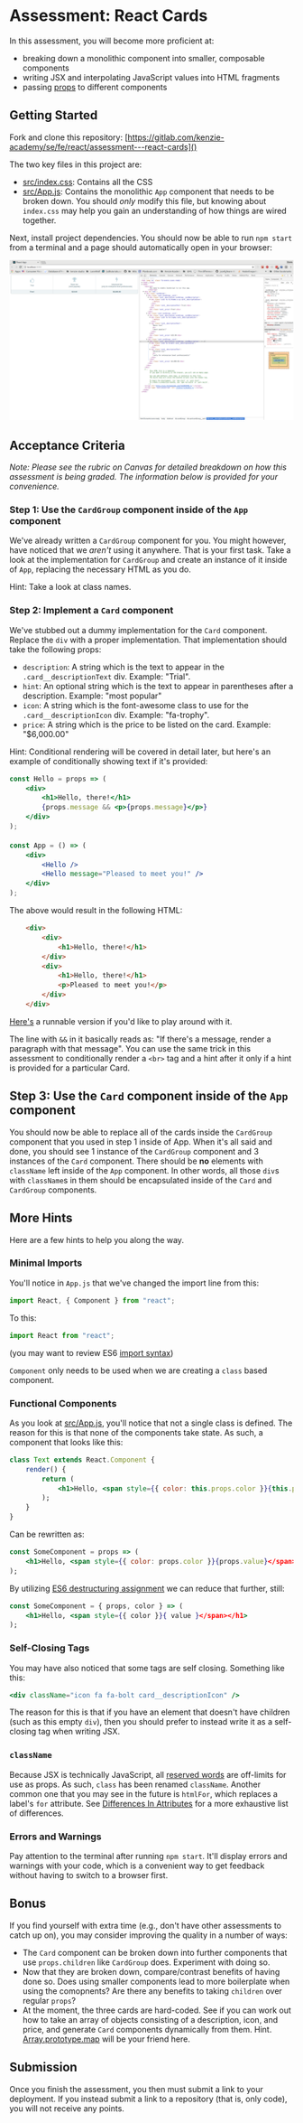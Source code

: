 # Assessment: React Cards

In this assessment, you will become more proficient at:

- breaking down a monolithic component into smaller, composable components
- writing JSX and interpolating JavaScript values into HTML fragments
- passing [props](https://reactjs.org/docs/components-and-props.html#props-are-read-only)
  to different components

## Getting Started
Fork and clone this repository: [https://gitlab.com/kenzie-academy/se/fe/react/assessment---react-cards]()

The two key files in this project are:

- [src/index.css](src/index.css): Contains all the CSS 
- [src/App.js](src/App.js): Contains the monolithic `App` component that needs
  to be broken down. You should _only_ modify this file, but knowing about
  `index.css` may help you gain an understanding of how things are wired
  together.

Next, install project dependencies. You should now be able to run `npm start` from a 
terminal and a page should automatically open in your browser:

![cards screenshot](screenshots/result.png)

## Acceptance Criteria
_Note: Please see the rubric on Canvas for detailed breakdown on how this
assessment is being graded. The information below is provided for your
convenience._

### Step 1: Use the `CardGroup` component inside of the `App` component
We've already written a `CardGroup` component for you. You might however, have
noticed that we _aren't_ using it anywhere. That is your first task. Take a look
at the implementation for `CardGroup` and create an instance of it inside of
`App`, replacing the necessary HTML as you do. 

Hint: Take a look at class names.

### Step 2: Implement a `Card` component

We've stubbed out a dummy implementation for the `Card` component. Replace the
`div` with a proper implementation. That implementation should take the
following props:

- `description`: A string which is the text to appear in the
  `.card__descriptionText` div. Example: "Trial".
- `hint`: An optional string which is the text to appear in parentheses after a
  description. Example: "most popular"
- `icon`: A string which is the font-awesome class to use for the
  `.card__descriptionIcon` div. Example: "fa-trophy".
- `price`: A string which is the price to be listed on the card. Example:
  "$6,000.00"

Hint: Conditional rendering will be covered in detail later, but here's an
example of conditionally showing text if it's provided:

```jsx
const Hello = props => (
    <div>
        <h1>Hello, there!</h1>
        {props.message && <p>{props.message}</p>}
    </div>
);

const App = () => (
    <div>
        <Hello />
        <Hello message="Pleased to meet you!" />
    </div>
);
```

The above would result in the following HTML:

```html
    <div>
        <div>
            <h1>Hello, there!</h1>
        </div>
        <div>
            <h1>Hello, there!</h1>
            <p>Pleased to meet you!</p>
        </div>
    </div>
```

[Here's](https://jsfiddle.net/80oe9svv/) a runnable version if you'd like to
play around with it.

The line with `&&` in it basically reads as: "If there's a message, render a
paragraph with that message". You can use the same trick in this assessment to conditionally render
a `<br>` tag and a hint after it only if  a hint is provided for a particular Card.

## Step 3: Use the `Card` component inside of the `App` component

You should now be able to replace all of the cards inside the `CardGroup`
component that you used in step 1 inside of App. When it's all said and done,
you should see 1 instance of the `CardGroup` component and 3 instances of the
`Card` component. There should be __no__ elements with `className` left inside
of the `App` component. In other words, all those `div`s with `className`s in
them should be encapsulated inside of the `Card` and `CardGroup` components.

## More Hints

Here are a few hints to help you along the way.

### Minimal Imports
You'll notice in `App.js` that we've changed the import line from this:

```jsx
import React, { Component } from "react";
```

To this:

```jsx
import React from "react";
```

(you may want to review ES6 [import syntax](https://developer.mozilla.org/en-US/docs/Web/JavaScript/Reference/Statements/import))

`Component` only needs to be used when we are creating a `class` based component.

### Functional Components

As you look at [src/App.js](App.js), you'll notice that not a single class is
defined. The reason for this is that none of the components take state. As such,
a component that looks like this:

```jsx
class Text extends React.Component {
    render() {
        return (
            <h1>Hello, <span style={{ color: this.props.color }}{this.props.value}</span></h1>
        );
    }
}
```

Can be rewritten as:

```jsx
const SomeComponent = props => (
    <h1>Hello, <span style={{ color: props.color }}{props.value}</span></h1>
);
```

By utilizing [ES6 destructuring assignment](http://es6-features.org/#ObjectMatchingShorthandNotation)
we can reduce that further, still:

```jsx
const SomeComponent = { props, color } => (
    <h1>Hello, <span style={{ color }}{ value }</span></h1>
);
```

### Self-Closing Tags

You may have also noticed that some tags are self closing. Something like this:

```jsx
<div className="icon fa fa-bolt card__descriptionIcon" />
```

The reason for this is that if you have an element that doesn't have children
(such as this empty `div`), then you should prefer to instead write it as a
self-closing tag when writing JSX. 

### `className`
Because JSX is technically JavaScript, all [reserved words](https://www.w3schools.com/js/js_reserved.asp) 
are off-limits for use as props. As such, `class` has been renamed `className`.
Another common one that you may see in the future is `htmlFor`, which replaces a
label's `for` attribute. See [Differences In Attributes](https://reactjs.org/docs/dom-elements.html#differences-in-attributes)
for a more exhaustive list of differences.

### Errors and Warnings

Pay attention to the terminal after running `npm start`. It'll display errors
and warnings with your code, which is a convenient way to get feedback without
having to switch to a browser first.

## Bonus

If you find yourself with extra time (e.g., don't have other assessments to
catch up on), you may consider improving the quality in a number of ways:

- The `Card` component can be broken down into further components that use
    `props.children` like `CardGroup` does. Experiment with doing so.
- Now that they are broken down, compare/contrast benefits of having done so.
  Does using smaller components lead to more boilerplate when using the
  comopnents? Are there any benefits to taking `children` over regular
  `props`?
 - At the moment, the three cards are hard-coded. See if you can work out how to
   take an array of objects consisting of a description, icon, and price, and
   generate `Card` components dynamically from them. Hint.
   [Array.prototype.map](https://developer.mozilla.org/en-US/docs/Web/JavaScript/Reference/Global_Objects/Array/map) 
   will be your friend here.

## Submission

Once you finish the assessment, you then must submit a link to your deployment. If you instead
submit a link to a repository (that is, only code), you will not receive any points. 